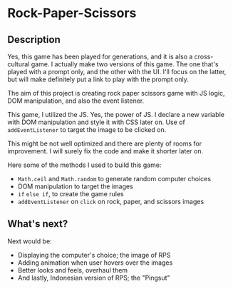 # Rock-Paper-Scissors

## Description
Yes, this game has been played for generations, and it is also a cross-cultural
game. I actually make two versions of this game. The one that's played with a
prompt only, and the other with the UI. I'll focus on the latter, but will make
definitely put a link to play with the prompt only.

The aim of this project is creating rock paper scissors game with JS logic, DOM
manipulation, and also the event listener.

This game, I utilized the JS. Yes, the power of JS. I declare a new variable
with DOM manipulation and style it with CSS later on. Use of `addEventListener`
to target the image to be clicked on.

This might be not well optimized and there are plenty of rooms for improvement.
I will surely fix the code and make it shorter later on.

Here some of the methods I used to build this game: 
 - `Math.ceil` and `Math.random` to generate random computer choices
 - DOM manipulation to target the images
 - `if` `else if`, to create the game rules
 - `addEventListener` on `click` on rock, paper, and scissors images

## What's next?
Next would be:
 - Displaying the computer's choice; the image of RPS
 - Adding animation when user hovers over the images
 - Better looks and feels, overhaul them
 - And lastly, Indonesian version of RPS; the "Pingsut"